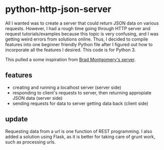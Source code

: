 # python-http-json-server
All I wanted was to create a server that could return JSON data on various requests. However, I had a rough time going through HTTP server and request tutorials/examples because this topic is very confusing, and I was getting weird errors from solutions online. Thus, I decided to compile features into one beginner friendly Python file after I figured out how to incorporate all the features I desired. This code is for Python 3.

This pulled a some inspiration from [Brad Montgomery's server](https://gist.github.com/bradmontgomery/2219997).

## features
- creating and running a localhost server (server side)  
- responding to client's requests to server, then returning appropiate JSON data (server side)
- sending requests for data to server getting data back (client side)

## update
Requesting data from a url is one function of REST programming. I also added a solution using Flask, as it is better for taking care of grunt work, such as processing urls.
 
